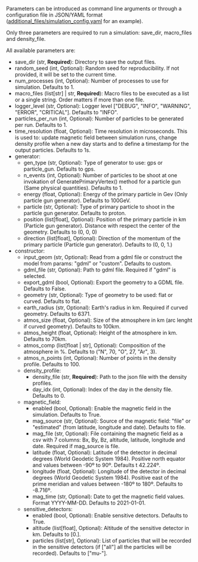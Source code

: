 Parameters can be introduced as command line arguments or through a configuration file in JSON/YAML format ([additional_files/simulation_config.yaml](https://github.com/logicmelt/particle-simulation/blob/feature/input_parser/additional_files/simulation_config.yaml) for an example). 

Only three parameters are required to run a simulation: save_dir, macro_files and density_file. 

All available parameters are:

- save_dir (str, **Required**): Directory to save the output files.
- random_seed (int, Optional): Random seed for reproducibility. If not provided, it will be set to the current time.
- num_processes (int, Optional): Number of processes to use for simulation. Defaults to 1.
- macro_files (list[str] | str, **Required**): Macro files to be executed as a list or a single string. Order matters if more than one file.
- logger_level (str, Optional): Logger level ["DEBUG", "INFO", "WARNING", "ERROR", "CRITICAL"]. Defaults to "INFO".
- particles_per_run (int, Optional): Number of particles to be generated per run. Defaults to 1.
- time_resolution (float, Optional): Time resolution in microseconds. This is used to: update magnetic field between simulation runs, change density profile when a new day starts and to define a timestamp for the output particles. Defaults to 1s.
- generator:
  - gen_type (str, Optional): Type of generator to use: gps or particle_gun. Defaults to gps.
  - n_events (int, Optional): Number of particles to be shoot at one invokation of GeneratePrimaryVertex() method for a particle gun (Same physical quantities). Defaults to 1.
  - energy (float, Optional): Energy of the primary particle in Gev (Only particle gun generator). Defaults to 100GeV.
  - particle (str, Optional): Type of primary particle to shoot in the particle gun generator. Defaults to proton.
  - position (list[float], Optional): Position of the primary particle in km (Particle gun generator). Distance with respect the center of the geometry. Defaults to (0, 0, 0)
  - direction (list[float], Optional): Direction of the momentum of the primary particle (Particle gun generator). Defaults to (0, 0, 1.)
- constructor:
  - input_geom (str, Optional): Read from a gdml file or construct the model from params: "gdml" or "custom". Defaults to custom.
  - gdml_file (str, Optional): Path to gdml file. Required if "gdml" is selected.
  - export_gdml (bool, Optional): Export the geometry to a GDML file. Defaults to False.
  - geometry (str, Optional): Type of geometry to be used: flat or curved. Defaults to flat.
  - earth_radius (str, Optional): Earth's radius in km. Required if curved geometry. Defaults to 6371.
  - atmos_size (float, Optional): Size of the atmosphere in km (arc lenght if curved geometry). Defaults to 100km.
  - atmos_height (float, Optional): Height of the atmosphere in km. Defaults to 70km.
  - atmos_comp (list[float | str], Optional): Composition of the atmosphere in %. Defaults to ("N", 70, "O", 27, "Ar", 3).
  - atmos_n_points (int, Optional): Number of points in the density profile. Defaults to 100.
  - density_profile:
    - density_file (str, **Required**): Path to the json file with the density profiles.
    - day_idx (int, Optional): Index of the day in the density file. Defaults to 0.
  - magnetic_field:
    - enabled (bool, Optional): Enable the magnetic field in the simulation. Defaults to True.
    - mag_source (str, Optional): Source of the magnetic field: "file" or "estimated" (from latitude, longitude and date). Defaults to file.
    - mag_file (str, Optional): File containing the magnetic field as a csv with 7 columns: Bx, By, Bz, altitude, latitude, longitude and date. Required if mag_source is file.
    - latitude (float, Optional): Latitude of the detector in decimal degrees (World Geodetic System 1984). Positive north equator and values between -90º to 90º. Defaults t 42.224º.
    - longitude (float, Optional): Longitude of the detector in decimal degrees (World Geodetic System 1984). Positive east of the prime meridian and values between -180º to 180º. Defaults to -8.716º.
    - mag_time (str, Optional): Date to get the magnetic field values. Format YYYY-MM-DD. Defaults to 2021-01-01.
  - sensitive_detectors:
    - enabled (bool, Optional): Enable sensitive detectors. Defaults to True.
    - altitude (list[float], Optional): Altitude of the sensitive detector in km. Defaults to [0.].
    - particles (list[str], Optional): List of particles that will be recorded in the sensitive detectors (if ["all"] all the particles will be recorded). Defaults to ["mu-"].
